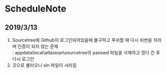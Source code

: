 # ScheduleNote
## 2019/3/13
1. Sourcetree에 Github이 로그인되어있음에 불구하고 푸쉬할 때 다시 비번을 치라며 인증이 되지 않는 문제  
  : appdata\local\atlassian\sourcetree의 passwd 파일을 삭제하고 껐다 킨 후 다시 로그인  
2. 깃으로 불러오니 sln 파일이 사라짐
